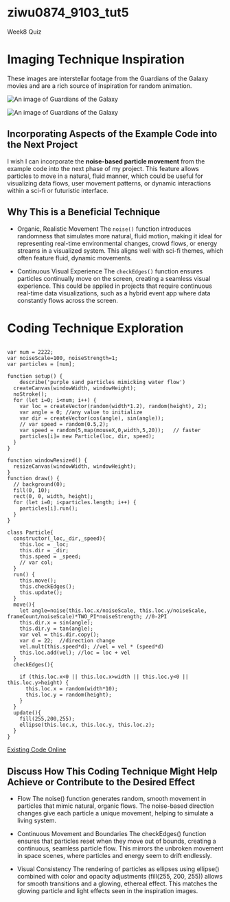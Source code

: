 # ziwu0874_9103_tut5

Week8 Quiz

# Imaging Technique Inspiration

These images are interstellar footage from the Guardians of the Galaxy movies and are a rich source of inspiration for random animation.

![An image of Guardians of the Galaxy](https://cdn2.parksmedia.wdprapps.disney.com/media/youth/blog/the-science-behind-the-magic--guardians-of/BlogImage2.png)

![An image of Guardians of the Galaxy](https://cdnb.artstation.com/p/assets/images/images/045/581/069/large/martin-sabran-msabran-eidos-gog-concept-early-arrivingquarantinezone-fp-v02-0.jpg?1643064789)

## Incorporating Aspects of the Example Code into the Next Project

I wish I can incorporate the **noise-based particle movement** from the example code into the next phase of my project. This feature allows particles to move in a natural, fluid manner, which could be useful for visualizing data flows, user movement patterns, or dynamic interactions within a sci-fi or futuristic interface. 

## Why This is a Beneficial Technique

- Organic, Realistic Movement
The `noise()` function introduces randomness that simulates more natural, fluid motion, making it ideal for representing real-time environmental changes, crowd flows, or energy streams in a visualized system. This aligns well with sci-fi themes, which often feature fluid, dynamic movements.

- Continuous Visual Experience
The `checkEdges()` function ensures particles continually move on the screen, creating a seamless visual experience. This could be applied in projects that require continuous real-time data visualizations, such as a hybrid event app where data constantly flows across the screen.


# Coding Technique Exploration

```

var num = 2222;
var noiseScale=100, noiseStrength=1;
var particles = [num];

function setup() {
	describe('purple sand particles mimicking water flow')
  createCanvas(windowWidth, windowHeight);
  noStroke();
  for (let i=0; i<num; i++) {
    var loc = createVector(random(width*1.2), random(height), 2);
    var angle = 0; //any value to initialize
    var dir = createVector(cos(angle), sin(angle));
    // var speed = random(0.5,2);
    var speed = random(5,map(mouseX,0,width,5,20));   // faster
    particles[i]= new Particle(loc, dir, speed);
  }
}

function windowResized() {
  resizeCanvas(windowWidth, windowHeight);
}
function draw() {
  // background(0);
  fill(0, 10);
  rect(0, 0, width, height);
  for (let i=0; i<particles.length; i++) {
    particles[i].run();
  }
}

class Particle{
  constructor(_loc,_dir,_speed){
    this.loc = _loc;
    this.dir = _dir;
    this.speed = _speed;
  	// var col;
  }
  run() {
    this.move();
    this.checkEdges();
    this.update();
  }
  move(){
    let angle=noise(this.loc.x/noiseScale, this.loc.y/noiseScale, frameCount/noiseScale)*TWO_PI*noiseStrength; //0-2PI
    this.dir.x = sin(angle);
    this.dir.y = tan(angle);
    var vel = this.dir.copy();
    var d = 22;  //direction change 
    vel.mult(this.speed*d); //vel = vel * (speed*d)
    this.loc.add(vel); //loc = loc + vel
  }
  checkEdges(){

    if (this.loc.x<0 || this.loc.x>width || this.loc.y<0 || this.loc.y>height) {    
      this.loc.x = random(width*10);
      this.loc.y = random(height);
    }
  }
  update(){
    fill(255,200,255);
    ellipse(this.loc.x, this.loc.y, this.loc.z);
  }
}
```

[Existing Code Online](https://p5js.org/sketches/2211359/)

## Discuss How This Coding Technique Might Help Achieve or Contribute to the Desired Effect

- Flow
The noise() function generates random, smooth movement in particles that mimic natural, organic flows. The noise-based direction changes give each particle a unique movement, helping to simulate a living system.

- Continuous Movement and Boundaries
The checkEdges() function ensures that particles reset when they move out of bounds, creating a continuous, seamless particle flow. This mirrors the unbroken movement in space scenes, where particles and energy seem to drift endlessly.

- Visual Consistency
The rendering of particles as ellipses using ellipse() combined with color and opacity adjustments (fill(255, 200, 255)) allows for smooth transitions and a glowing, ethereal effect. This matches the glowing particle and light effects seen in the inspiration images.


